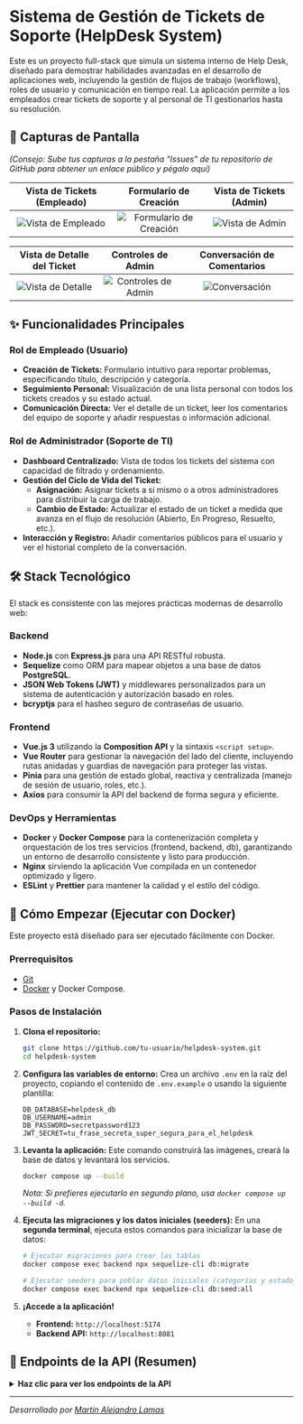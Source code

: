 # Sistema de Gestión de Tickets de Soporte (HelpDesk System)

Este es un proyecto full-stack que simula un sistema interno de Help Desk, diseñado para demostrar habilidades avanzadas en el desarrollo de aplicaciones web, incluyendo la gestión de flujos de trabajo (workflows), roles de usuario y comunicación en tiempo real. La aplicación permite a los empleados crear tickets de soporte y al personal de TI gestionarlos hasta su resolución.

## 🌟 Capturas de Pantalla

*(Consejo: Sube tus capturas a la pestaña "Issues" de tu repositorio de GitHub para obtener un enlace público y pégalo aquí)*

| Vista de Tickets (Empleado) | Formulario de Creación | Vista de Tickets (Admin) |
| :---: | :---: | :---: |
| ![Vista de Empleado](https://github.com/user-attachments/assets/c6f40684-0e76-4c60-8d2a-f28be8c8bd69) | ![Formulario de Creación](https://github.com/user-attachments/assets/cc897723-9c58-45ef-aec9-c799ac9c3479) | ![Vista de Admin](https://github.com/user-attachments/assets/cb567440-ae58-49c8-bbbb-f050faf3a54c) |

| Vista de Detalle del Ticket | Controles de Admin | Conversación de Comentarios |
| :---: | :---: | :---: |
| ![Vista de Detalle](https://github.com/user-attachments/assets/7087e8d1-e716-4327-9070-bb5a222c1b0f) | ![Controles de Admin](https://github.com/user-attachments/assets/3e69bf4c-3300-4edc-8f08-d24a0309bc0c) | ![Conversación](Uhttps://github.com/user-attachments/assets/0857bbae-2d85-45fc-911a-75c43dd21f1c) |

## ✨ Funcionalidades Principales

### Rol de Empleado (Usuario)
- **Creación de Tickets:** Formulario intuitivo para reportar problemas, especificando título, descripción y categoría.
- **Seguimiento Personal:** Visualización de una lista personal con todos los tickets creados y su estado actual.
- **Comunicación Directa:** Ver el detalle de un ticket, leer los comentarios del equipo de soporte y añadir respuestas o información adicional.

### Rol de Administrador (Soporte de TI)
- **Dashboard Centralizado:** Vista de todos los tickets del sistema con capacidad de filtrado y ordenamiento.
- **Gestión del Ciclo de Vida del Ticket:**
  - **Asignación:** Asignar tickets a sí mismo o a otros administradores para distribuir la carga de trabajo.
  - **Cambio de Estado:** Actualizar el estado de un ticket a medida que avanza en el flujo de resolución (Abierto, En Progreso, Resuelto, etc.).
- **Interacción y Registro:** Añadir comentarios públicos para el usuario y ver el historial completo de la conversación.

## 🛠️ Stack Tecnológico

El stack es consistente con las mejores prácticas modernas de desarrollo web:

### Backend
- **Node.js** con **Express.js** para una API RESTful robusta.
- **Sequelize** como ORM para mapear objetos a una base de datos **PostgreSQL**.
- **JSON Web Tokens (JWT)** y middlewares personalizados para un sistema de autenticación y autorización basado en roles.
- **bcryptjs** para el hasheo seguro de contraseñas de usuario.

### Frontend
- **Vue.js 3** utilizando la **Composition API** y la sintaxis `<script setup>`.
- **Vue Router** para gestionar la navegación del lado del cliente, incluyendo rutas anidadas y guardias de navegación para proteger las vistas.
- **Pinia** para una gestión de estado global, reactiva y centralizada (manejo de sesión de usuario, roles, etc.).
- **Axios** para consumir la API del backend de forma segura y eficiente.

### DevOps y Herramientas
- **Docker** y **Docker Compose** para la contenerización completa y orquestación de los tres servicios (frontend, backend, db), garantizando un entorno de desarrollo consistente y listo para producción.
- **Nginx** sirviendo la aplicación Vue compilada en un contenedor optimizado y ligero.
- **ESLint** y **Prettier** para mantener la calidad y el estilo del código.

## 🚀 Cómo Empezar (Ejecutar con Docker)

Este proyecto está diseñado para ser ejecutado fácilmente con Docker.

### Prerrequisitos
- [Git](https://git-scm.com/)
- [Docker](https://www.docker.com/products/docker-desktop/) y Docker Compose.

### Pasos de Instalación
1.  **Clona el repositorio:**
    ```bash
    git clone https://github.com/tu-usuario/helpdesk-system.git
    cd helpdesk-system
    ```

2.  **Configura las variables de entorno:**
    Crea un archivo `.env` en la raíz del proyecto, copiando el contenido de `.env.example` o usando la siguiente plantilla:
    ```env
    DB_DATABASE=helpdesk_db
    DB_USERNAME=admin
    DB_PASSWORD=secretpassword123
    JWT_SECRET=tu_frase_secreta_super_segura_para_el_helpdesk
    ```

3.  **Levanta la aplicación:**
    Este comando construirá las imágenes, creará la base de datos y levantará los servicios.
    ```bash
    docker compose up --build
    ```
    *Nota: Si prefieres ejecutarlo en segundo plano, usa `docker compose up --build -d`.*

4.  **Ejecuta las migraciones y los datos iniciales (seeders):**
    En una **segunda terminal**, ejecuta estos comandos para inicializar la base de datos:
    ```bash
    # Ejecutar migraciones para crear las tablas
    docker compose exec backend npx sequelize-cli db:migrate

    # Ejecutar seeders para poblar datos iniciales (categorías y estados)
    docker compose exec backend npx sequelize-cli db:seed:all
    ```

5.  **¡Accede a la aplicación!**
    - **Frontend:** `http://localhost:5174`
    - **Backend API:** `http://localhost:8081`

## 📝 Endpoints de la API (Resumen)

<details>
<summary><strong>Haz clic para ver los endpoints de la API</strong></summary>

- **Auth**
  - `POST /api/auth/register`
  - `POST /api/auth/login`
- **Tickets**
  - `POST /api/tickets` (Crear)
  - `GET /api/tickets` (Listar)
  - `GET /api/tickets/:id` (Detalle)
  - `PUT /api/tickets/:id` (Actualizar estado/asignado - Admin)
- **Comments**
  - `POST /api/tickets/:id/comments` (Añadir comentario)
- **Data**
  - `GET /api/data/ticket-categories`
  - `GET /api/data/ticket-statuses`
  - `GET /api/data/admins` (Admin)

</details>

---
*Desarrollado por [Martin Alejandro Lamas](https://www.linkedin.com/in/tu-perfil/)*
